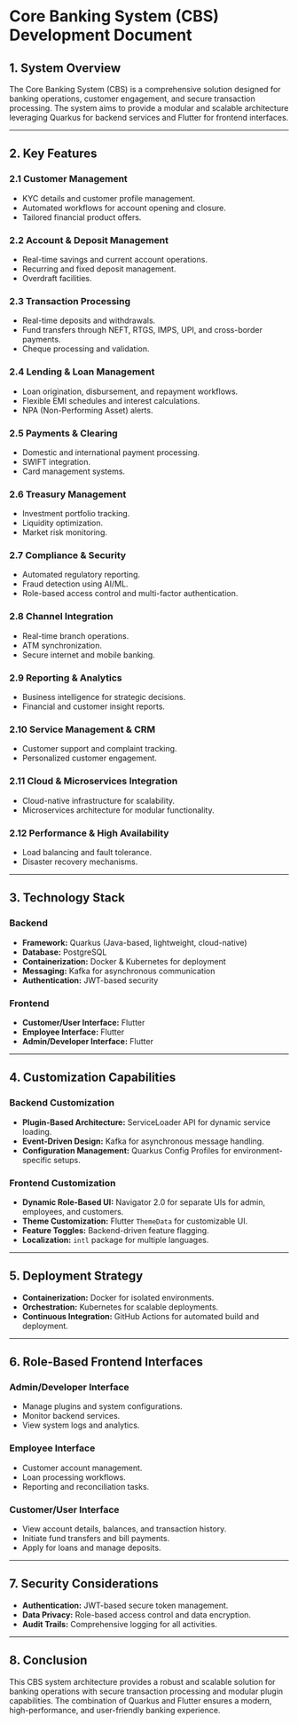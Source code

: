 # Core Banking System (CBS) Development Document

## **1. System Overview**
The Core Banking System (CBS) is a comprehensive solution designed for banking operations, customer engagement, and secure transaction processing. The system aims to provide a modular and scalable architecture leveraging Quarkus for backend services and Flutter for frontend interfaces.

---

## **2. Key Features**

### **2.1 Customer Management**
- KYC details and customer profile management.
- Automated workflows for account opening and closure.
- Tailored financial product offers.

### **2.2 Account & Deposit Management**
- Real-time savings and current account operations.
- Recurring and fixed deposit management.
- Overdraft facilities.

### **2.3 Transaction Processing**
- Real-time deposits and withdrawals.
- Fund transfers through NEFT, RTGS, IMPS, UPI, and cross-border payments.
- Cheque processing and validation.

### **2.4 Lending & Loan Management**
- Loan origination, disbursement, and repayment workflows.
- Flexible EMI schedules and interest calculations.
- NPA (Non-Performing Asset) alerts.

### **2.5 Payments & Clearing**
- Domestic and international payment processing.
- SWIFT integration.
- Card management systems.

### **2.6 Treasury Management**
- Investment portfolio tracking.
- Liquidity optimization.
- Market risk monitoring.

### **2.7 Compliance & Security**
- Automated regulatory reporting.
- Fraud detection using AI/ML.
- Role-based access control and multi-factor authentication.

### **2.8 Channel Integration**
- Real-time branch operations.
- ATM synchronization.
- Secure internet and mobile banking.

### **2.9 Reporting & Analytics**
- Business intelligence for strategic decisions.
- Financial and customer insight reports.

### **2.10 Service Management & CRM**
- Customer support and complaint tracking.
- Personalized customer engagement.

### **2.11 Cloud & Microservices Integration**
- Cloud-native infrastructure for scalability.
- Microservices architecture for modular functionality.

### **2.12 Performance & High Availability**
- Load balancing and fault tolerance.
- Disaster recovery mechanisms.

---

## **3. Technology Stack**

### **Backend**
- **Framework:** Quarkus (Java-based, lightweight, cloud-native)
- **Database:** PostgreSQL
- **Containerization:** Docker & Kubernetes for deployment
- **Messaging:** Kafka for asynchronous communication
- **Authentication:** JWT-based security

### **Frontend**
- **Customer/User Interface:** Flutter
- **Employee Interface:** Flutter
- **Admin/Developer Interface:** Flutter

---

## **4. Customization Capabilities**

### **Backend Customization**
- **Plugin-Based Architecture:** ServiceLoader API for dynamic service loading.
- **Event-Driven Design:** Kafka for asynchronous message handling.
- **Configuration Management:** Quarkus Config Profiles for environment-specific setups.

### **Frontend Customization**
- **Dynamic Role-Based UI:** Navigator 2.0 for separate UIs for admin, employees, and customers.
- **Theme Customization:** Flutter `ThemeData` for customizable UI.
- **Feature Toggles:** Backend-driven feature flagging.
- **Localization:** `intl` package for multiple languages.

---

## **5. Deployment Strategy**
- **Containerization:** Docker for isolated environments.
- **Orchestration:** Kubernetes for scalable deployments.
- **Continuous Integration:** GitHub Actions for automated build and deployment.

---

## **6. Role-Based Frontend Interfaces**

### **Admin/Developer Interface**
- Manage plugins and system configurations.
- Monitor backend services.
- View system logs and analytics.

### **Employee Interface**
- Customer account management.
- Loan processing workflows.
- Reporting and reconciliation tasks.

### **Customer/User Interface**
- View account details, balances, and transaction history.
- Initiate fund transfers and bill payments.
- Apply for loans and manage deposits.

---

## **7. Security Considerations**
- **Authentication:** JWT-based secure token management.
- **Data Privacy:** Role-based access control and data encryption.
- **Audit Trails:** Comprehensive logging for all activities.

---

## **8. Conclusion**
This CBS system architecture provides a robust and scalable solution for banking operations with secure transaction processing and modular plugin capabilities. The combination of Quarkus and Flutter ensures a modern, high-performance, and user-friendly banking experience.

